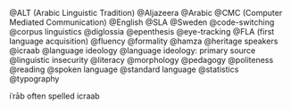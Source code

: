 @ALT (Arabic Linguistic Tradition)
@Aljazeera
@Arabic
@CMC (Computer Mediated Communication)
@English 
@SLA
@Sweden
@code-switching
@corpus linguistics
@diglossia
@epenthesis
@eye-tracking
@FLA (first language acquisition)
@fluency
@formality
@hamza
@heritage speakers
@icraab
@language ideology
@language ideology: primary source
@linguistic insecurity
@literacy
@morphology
@pedagogy
@politeness
@reading
@spoken language
@standard language
@statistics
@typography

iʿrāb often spelled icraab
